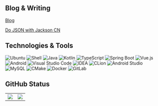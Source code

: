 ## Blog & Writing

[Blog](https://imcloudfloating.github.io/blog)

[Do JSON with Jackson CN](https://imcloudfloating.github.io/do-json-with-jackson-cn)

## Technologies & Tools

![Ubuntu](https://img.shields.io/static/v1?style=flat-square&logo=Ubuntu&color=orange&label=OS&message=Ubuntu)
![Shell](https://img.shields.io/static/v1?style=flat-square&logo=GNUBash&color=4EAA25&label=Shell&message=Bash)
![Java](https://img.shields.io/static/v1?style=flat-square&logo=Java&color=4EAA25&label=Code&message=Java)
![Kotlin](https://img.shields.io/static/v1?style=flat-square&logo=Kotlin&color=4EAA25&label=Code&message=Kotlin)
![TypeScript](https://img.shields.io/static/v1?style=flat-square&logo=TypeScript&color=4EAA25&label=Code&message=TypeScript)
![Spring Boot](https://img.shields.io/static/v1?style=flat-square&logo=SpringBoot&color=4EAA25&label=Code&message=Spring+Boot)
![Vue.js](https://img.shields.io/static/v1?style=flat-square&logo=Vue.js&color=4EAA25&label=Code&message=Vue.js)
![Android](https://img.shields.io/static/v1?style=flat-square&logo=Android&color=4EAA25&label=Code&message=Android)
![Visual Studio Code](https://img.shields.io/static/v1?style=flat-square&logo=VisualStudioCode&color=blueviolet&label=Editor&message=Visual+Studio+Code)
![IDEA](https://img.shields.io/static/v1?style=flat-square&logo=IntelliJIDEA&color=blueviolet&label=Editor&message=IntelliJ+IDEA)
![CLion](https://img.shields.io/static/v1?style=flat-square&logo=CLion&color=blueviolet&label=Editor&message=CLion)
![Android Studio](https://img.shields.io/static/v1?style=flat-square&logo=AndroidStudio&color=blueviolet&label=Editor&message=Android+Studio)
![MySQL](https://img.shields.io/static/v1?style=flat-square&logo=MySQL&color=blue&label=Tools&message=MySQL)
![CMake](https://img.shields.io/static/v1?style=flat-square&logo=Cmake&color=blue&label=Tools&message=CMake)
![Docker](https://img.shields.io/static/v1?style=flat-square&logo=Docker&color=blue&label=Tools&message=Docker)
![GitLab](https://img.shields.io/static/v1?style=flat-square&logo=GitLab&color=blue&label=Tools&message=GitLab)

## GitHub Status

<table>
  <tr>
    <td>
      <img src="https://github-readme-stats.vercel.app/api?username=imcloudfloating&show_icons=true&locale=cn&hide=prs&include_all_commits=true&hide_border=true" style="max-height: 165px">
    </td>
    <td>
      <img src="https://github-readme-stats.vercel.app/api/top-langs/?username=imcloudfloating&layout=compact&locale=cn&hide_border=true">
    </td>
  </tr>
</table>
